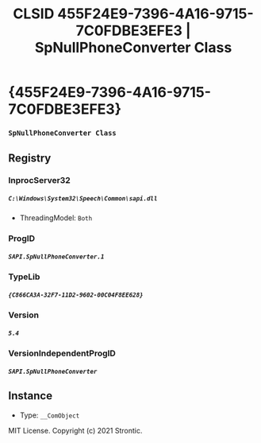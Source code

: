 ﻿---
title: "CLSID 455F24E9-7396-4A16-9715-7C0FDBE3EFE3 | SpNullPhoneConverter Class"
excerpt: What is COM-Object CLSID 455F24E9-7396-4A16-9715-7C0FDBE3EFE3?
---

# {455F24E9-7396-4A16-9715-7C0FDBE3EFE3}

### `SpNullPhoneConverter Class`

## Registry


### InprocServer32

##### `C:\Windows\System32\Speech\Common\sapi.dll`
* ThreadingModel: `Both`

### ProgID

##### `SAPI.SpNullPhoneConverter.1`

### TypeLib

##### `{C866CA3A-32F7-11D2-9602-00C04F8EE628}`

### Version

##### `5.4`

### VersionIndependentProgID

##### `SAPI.SpNullPhoneConverter`

## Instance

* Type: `__ComObject`

MIT License. Copyright (c) 2021 Strontic.


